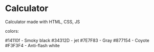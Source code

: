 # Calculator

Calculator made with HTML, CSS, JS

colors:

#14110f - Smoky black
#34312D - jet
#7E7F83 - Gray
#877154 - Coyote
#F3F3F4 - Anti-flash white